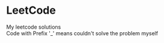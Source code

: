 # LeetCode
My leetcode solutions<br />
Code with Prefix '_' means couldn't solve the problem myself
